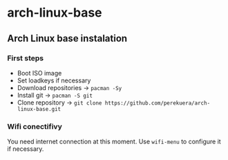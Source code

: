 # arch-linux-base
## Arch Linux base instalation

### First steps
- Boot ISO image
- Set loadkeys if necessary
- Download repositories -> `pacman -Sy`
- Install git -> `pacman -S git`
- Clone repository -> `git clone https://github.com/perekuera/arch-linux-base.git`

### Wifi conectifivy
You need internet connection at this moment. Use `wifi-menu` to configure it if necessary.

